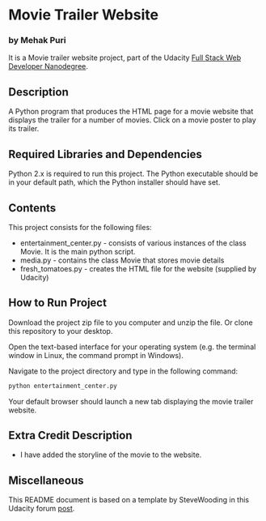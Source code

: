 # Movie Trailer Website
### by Mehak Puri

It is a Movie trailer website project, part of the Udacity [Full Stack Web Developer
Nanodegree](https://www.udacity.com/course/full-stack-web-developer-nanodegree--nd004).

## Description

A Python program that produces the HTML page for a movie website that displays the trailer for
a number of movies. Click on a movie poster to play its trailer.

## Required Libraries and Dependencies

Python 2.x is required to run this project. The Python executable should be in
your default path, which the Python installer should have set.

## Contents

This project consists for the following files:

* entertainment_center.py - consists of various instances of the class Movie. It is the main python script.
* media.py - contains the class Movie that stores movie details
* fresh_tomatoes.py - creates the HTML file for the website (supplied by Udacity)

## How to Run Project

Download the project zip file to you computer and unzip the file. Or clone this
repository to your desktop.

Open the text-based interface for your operating system (e.g. the terminal
window in Linux, the command prompt in Windows).

Navigate to the project directory and type in the following command:

```bash
python entertainment_center.py
```

Your default browser should launch a new tab displaying the movie trailer website.

## Extra Credit Description

* I have added the storyline of the movie to the website.

## Miscellaneous

This README document is based on a template by SteveWooding in this
Udacity forum [post](https://github.com/SteveWooding/movie-website/edit/master/README.md).
